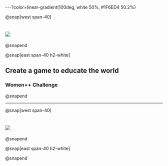 
---?color=linear-gradient(100deg, white 50%, #1F6ED4 50.2%)

@snap[west span-40]
# ![](https://zurich.impacthub.ch/wp-content/uploads/2018/02/womenplusplus_cmyk_onlight.png)
@snapend

@snap[east span-40 h2-white]
## Create a game to educate the world
### Women++ Challenge
@snapend

---

@snap[west span-40]
# ![](https://zurich.impacthub.ch/wp-content/uploads/2018/02/womenplusplus_cmyk_onlight.png)
@snapend

@snap[east span-40 h2-white] 

@snapend




